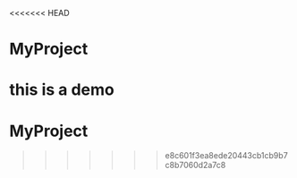 <<<<<<< HEAD
# MyProject

this is a demo
=======
# MyProject
>>>>>>> e8c601f3ea8ede20443cb1cb9b7c8b7060d2a7c8
